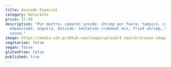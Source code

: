 ```yaml
---
title: Avocado Especial
category: Naturales
price: 17.99
description: "Por dentro: camarón inside: shrimp por fuera: tampico, camaron
  empanizado, anguila. Outside: imitation crabmeat mix, fried shrimp, sushi
  sauce."
image: https://media-cdn.grubhub.com/image/upload/d_search:browse-images:default.jpg/w_115,q_auto:low,fl_lossy,dpr_2.0,c_fill,f_auto,h_120/ntof9stdsr1grfcwzz93
vegetarian: false
vegan: false
glutenFree: false
published: true
---
```

